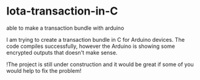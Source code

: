 # Iota-transaction-in-C
able to make a transaction bundle with arduino

I am trying to create a transaction bundle in C for Arduino devices. The code compiles successfully, however the Arduino is showing some encrypted outputs that doesn't make sense. 

!The project is still under construction and it would be great if some of you would help to fix the problem!
